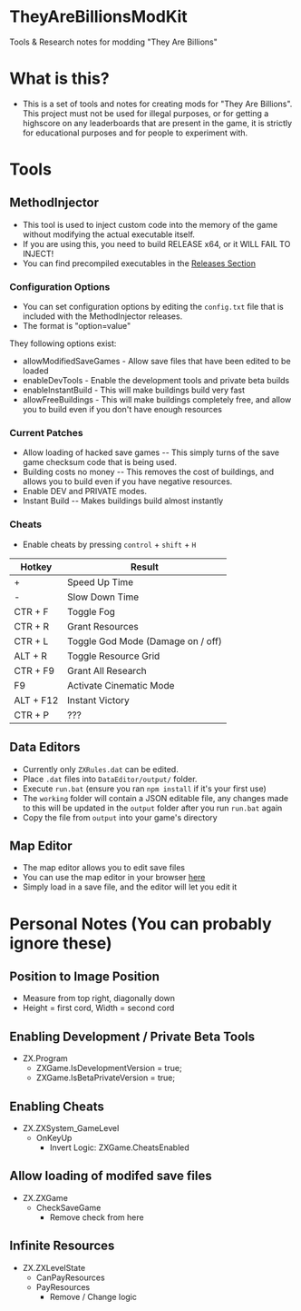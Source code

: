 # TheyAreBillionsModKit
Tools &amp; Research notes for modding "They Are Billions"

# What is this?

 - This is a set of tools and notes for creating mods for "They Are Billions". This project must not be used for illegal purposes, or for getting a highscore on any leaderboards that are present in the game, it is strictly for educational purposes and for people to experiment with.

# Tools

## MethodInjector

 - This tool is used to inject custom code into the memory of the game without modifying the actual executable itself.
 - If you are using this, you need to build RELEASE x64, or it WILL FAIL TO INJECT!
 - You can find precompiled executables in the [Releases Section](https://github.com/ash47/TheyAreBillionsModKit/releases)

### Configuration Options

 - You can set configuration options by editing the `config.txt` file that is included with the MethodInjector releases.
 - The format is "option=value"

They following options exist:
 - allowModifiedSaveGames - Allow save files that have been edited to be loaded
 - enableDevTools - Enable the development tools and private beta builds
 - enableInstantBuild - This will make buildings build very fast
 - allowFreeBuildings - This will make buildings completely free, and allow you to build even if you don't have enough resources

### Current Patches

 - Allow loading of hacked save games -- This simply turns of the save game checksum code that is being used.
 - Building costs no money -- This removes the cost of buildings, and allows you to build even if you have negative resources.
 - Enable DEV and PRIVATE modes.
 - Instant Build -- Makes buildings build almost instantly

### Cheats
 - Enable cheats by pressing `control` + `shift` + `H`

|  Hotkey	| Result                            	|
| --------	| ------------------------------------- |
| +			| Speed Up Time							|
| -			| Slow Down Time						|
| CTR + F	| Toggle Fog							|
| CTR + R	| Grant Resources						|
| CTR + L	| Toggle God Mode (Damage on / off)		|
| ALT + R	| Toggle Resource Grid					|
| CTR + F9	| Grant All Research					|
| F9		| Activate Cinematic Mode				|
| ALT + F12	| Instant Victory						|
| CTR + P	| ???									|

## Data Editors
 - Currently only `ZXRules.dat` can be edited.
 - Place `.dat` files into `DataEditor/output/` folder.
 - Execute `run.bat` (ensure you ran `npm install` if it's your first use)
 - The `working` folder will contain a JSON editable file, any changes made to this will be updated in the `output` folder after you run `run.bat` again
 - Copy the file from `output` into your game's directory

## Map Editor
 - The map editor allows you to edit save files
 - You can use the map editor in your browser [here](https://ash47.github.io/TheyAreBillionsModKit/MapEditorHtml/)
 - Simply load in a save file, and the editor will let you edit it

# Personal Notes (You can probably ignore these)

## Position to Image Position
 - Measure from top right, diagonally down
 - Height = first cord, Width = second cord

## Enabling Development / Private Beta Tools
 - ZX.Program
   - ZXGame.IsDevelopmentVersion = true;
   - ZXGame.IsBetaPrivateVersion = true;

## Enabling Cheats
 - ZX.ZXSystem_GameLevel
   - OnKeyUp
     - Invert Logic: ZXGame.CheatsEnabled

## Allow loading of modifed save files
 - ZX.ZXGame
   - CheckSaveGame
     - Remove check from here

## Infinite Resources
 - ZX.ZXLevelState
   - CanPayResources
   - PayResources
   		- Remove / Change logic

